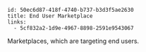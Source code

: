 ```
id: 50ec6d87-418f-4740-b737-b3d3f5ae2630
title: End User Marketplace
links:
  - 5cf832a2-1d9e-4967-8898-2591e9543067
```

Marketplaces, which are targeting end users.
